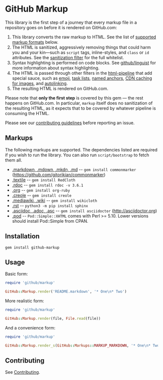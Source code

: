 GitHub Markup
=============

This library is the first step of a journey that every markup file in a repository goes on before it is rendered on GitHub.com:

1. This library converts the raw markup to HTML. See the list of [supported markup formats](#markups) below.
1. The HTML is sanitized, aggressively removing things that could harm you and your kin—such as `script` tags, inline-styles, and `class` or `id` attributes. See the [sanitization filter](https://github.com/jch/html-pipeline/blob/master/lib/html/pipeline/sanitization_filter.rb) for the full whitelist.
1. Syntax highlighting is performed on code blocks. See [github/linguist](https://github.com/github/linguist#syntax-highlighting) for more information about syntax highlighting.
1. The HTML is passed through other filters in the [html-pipeline](https://github.com/jch/html-pipeline) that add special sauce, such as [emoji](https://github.com/jch/html-pipeline/blob/master/lib/html/pipeline/emoji_filter.rb), [task lists](https://github.com/github/task_list/blob/master/lib/task_list/filter.rb), [named anchors](https://github.com/jch/html-pipeline/blob/master/lib/html/pipeline/toc_filter.rb), [CDN caching for images](https://github.com/jch/html-pipeline/blob/master/lib/html/pipeline/camo_filter.rb), and  [autolinking](https://github.com/jch/html-pipeline/blob/master/lib/html/pipeline/autolink_filter.rb).
1. The resulting HTML is rendered on GitHub.com.

Please note that **only the first step** is covered by this gem — the rest happens on GitHub.com.  In particular, `markup` itself does no sanitization of the resulting HTML, as it expects that to be covered by whatever pipeline is consuming the HTML.

Please see our [contributing guidelines](CONTRIBUTING.md) before reporting an issue.

Markups
-------

The following markups are supported.  The dependencies listed are required if
you wish to run the library. You can also run `script/bootstrap` to fetch them all.

* [.markdown, .mdown, .mkdn, .md](http://daringfireball.net/projects/markdown/) -- `gem install commonmarker` (https://github.com/gjtorikian/commonmarker)
* [.textile](https://www.promptworks.com/textile) -- `gem install RedCloth`
* [.rdoc](https://rdoc.github.io/rdoc/) -- `gem install rdoc -v 3.6.1`
* [.org](http://orgmode.org/) -- `gem install org-ruby`
* [.creole](http://wikicreole.org/) -- `gem install creole`
* [.mediawiki, .wiki](http://www.mediawiki.org/wiki/Help:Formatting) -- `gem install wikicloth`
* [.rst](http://docutils.sourceforge.net/rst.html) -- `python3 -m pip install sphinx`
* [.asciidoc, .adoc, .asc](http://asciidoc.org/) -- `gem install asciidoctor` (http://asciidoctor.org)
* [.pod](http://search.cpan.org/dist/perl/pod/perlpod.pod) -- `Pod::Simple::XHTML`
  comes with Perl >= 5.10. Lower versions should install Pod::Simple from CPAN.


Installation
-----------

```
gem install github-markup
```

Usage
-----

Basic form:

```ruby
require 'github/markup'

GitHub::Markup.render('README.markdown', '* One\n* Two')
```

More realistic form:

```ruby
require 'github/markup'

GitHub::Markup.render(file, File.read(file))
```

And a convenience form:

```ruby
require 'github/markup'

GitHub::Markup.render_s(GitHub::Markups::MARKUP_MARKDOWN, '* One\n* Two')
```


Contributing
------------

See [Contributing](CONTRIBUTING.md).
